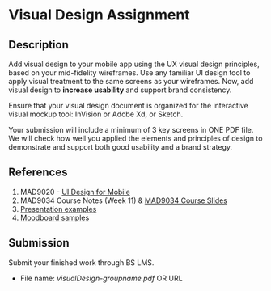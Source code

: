 # Visual Design Assignment

## Description

Add visual design to your mobile app using the UX visual design principles, based on your mid-fidelity wireframes. Use any familiar UI design tool to apply visual treatment to the same screens as your wireframes. Now, add visual design to **increase usability** and support brand consistency. 

Ensure that your visual design document is organized for the interactive visual mockup tool: InVision or Adobe Xd, or Sketch. 

Your submission will include a minimum of 3 key screens in ONE PDF file. We will check how well you applied the elements and principles of design to demonstrate and support both good usability and a brand strategy.

## References

1. MAD9020 - [UI Design for Mobile](https://drive.google.com/drive/folders/10NKQiCrXfsCbgcqM-RBrD-dckCa3FbI-?usp=sharing)
2. MAD9034 Course Notes (Week 11) & [MAD9034 Course Slides](https://drive.google.com/drive/folders/1NIPEEpSmhYMkEWt5WsQyFekJgUcB-2-y?usp=sharing)
3. [Presentation examples](https://docs.google.com/presentation/d/1su5PVUZ-GQeIKR4Q7zGTWMKIRhfxOdoMXSxZTyelfFs/edit?ts=5c62cc71#slide=id.g35f391192_00)
4. [Moodboard samples](https://drive.google.com/drive/folders/1KzHOVV1DiENSb1vVa1D8dppJedhpp64o)


## Submission

Submit your finished work through BS LMS.
- File name: _visualDesign-groupname.pdf_ OR URL 

